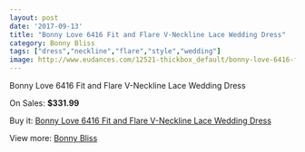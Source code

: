 ```yaml
---
layout: post
date: '2017-09-13'
title: "Bonny Love 6416 Fit and Flare V-Neckline Lace Wedding Dress"
category: Bonny Bliss
tags: ["dress","neckline","flare","style","wedding"]
image: http://www.eudances.com/12521-thickbox_default/bonny-love-6416-fit-and-flare-v-neckline-lace-wedding-dress.jpg
---
```

Bonny Love 6416 Fit and Flare V-Neckline Lace Wedding Dress

On Sales: **$331.99**
<a href="https://www.eudances.com/en/bonny-bliss/3864-bonny-love-6416-fit-and-flare-v-neckline-lace-wedding-dress.html"><amp-img layout="responsive" width="600" height="600" src="//www.eudances.com/12521-thickbox_default/bonny-love-6416-fit-and-flare-v-neckline-lace-wedding-dress.jpg" alt="Bonny Love 6416 Fit and Flare V-Neckline Lace Wedding Dress 0" /></a>
<a href="https://www.eudances.com/en/bonny-bliss/3864-bonny-love-6416-fit-and-flare-v-neckline-lace-wedding-dress.html"><amp-img layout="responsive" width="600" height="600" src="//www.eudances.com/12523-thickbox_default/bonny-love-6416-fit-and-flare-v-neckline-lace-wedding-dress.jpg" alt="Bonny Love 6416 Fit and Flare V-Neckline Lace Wedding Dress 1" /></a>
<a href="https://www.eudances.com/en/bonny-bliss/3864-bonny-love-6416-fit-and-flare-v-neckline-lace-wedding-dress.html"><amp-img layout="responsive" width="600" height="600" src="//www.eudances.com/12522-thickbox_default/bonny-love-6416-fit-and-flare-v-neckline-lace-wedding-dress.jpg" alt="Bonny Love 6416 Fit and Flare V-Neckline Lace Wedding Dress 2" /></a>

Buy it: [Bonny Love 6416 Fit and Flare V-Neckline Lace Wedding Dress](https://www.eudances.com/en/bonny-bliss/3864-bonny-love-6416-fit-and-flare-v-neckline-lace-wedding-dress.html "Bonny Love 6416 Fit and Flare V-Neckline Lace Wedding Dress")

View more: [Bonny Bliss](https://www.eudances.com/en/40-bonny-bliss "Bonny Bliss")